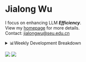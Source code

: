 #  Jialong Wu

I focus on enhancing LLM ***Efficiency***.<br>
View my [homepage](https://callanwu.github.io/) for more details. <br>
Contact: jialongwu@seu.edu.cn

<details><summary>📊Weekly Development Breakdown</summary>

<!--START_SECTION:waka-->

```txt
From: 16 January 2025 - To: 23 January 2025

Total Time: 7 hrs 50 mins

Python       4 hrs 47 mins   ███████████████▒░░░░░░░░░   61.03 %
Bash         1 hr 7 mins     ███▓░░░░░░░░░░░░░░░░░░░░░   14.38 %
Other        58 mins         ███░░░░░░░░░░░░░░░░░░░░░░   12.43 %
Markdown     20 mins         █░░░░░░░░░░░░░░░░░░░░░░░░   04.39 %
TeX          20 mins         █░░░░░░░░░░░░░░░░░░░░░░░░   04.36 %
```

<!--END_SECTION:waka-->

[![wakatime](https://wakatime.com/badge/user/c6720b29-9431-4a60-bc9d-e1fb2b6bd65f.svg)](https://wakatime.com/@c6720b29-9431-4a60-bc9d-e1fb2b6bd65f)
</details>

[![](https://img.shields.io/badge/Google%20Scholar-4385FE.svg?&color=d6d6d6&style=flat-square&logo=google-scholar)](https://scholar.google.com/citations?user=6eg2m4YAAAAJ)
![](https://komarev.com/ghpvc/?username=callanwu)
